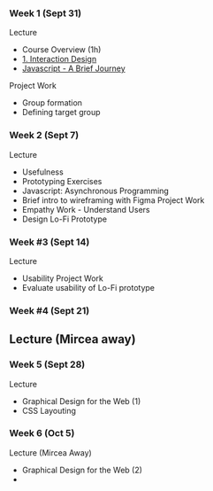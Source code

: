 ### Week 1 (Sept 31)
Lecture
- Course Overview (1h)
- [1. Interaction Design](Lectures/1.%20Interaction%20Design.md)
- [Javascript - A Brief Journey](Lectures/x.%20Javascript%20-%20A%20Brief%20Journey.md)

Project Work
- Group formation
- Defining target group

### Week 2 (Sept 7)
Lecture
- Usefulness
- Prototyping
Exercises
- Javascript: Asynchronous Programming
- Brief intro to wireframing with Figma
Project Work
- Empathy Work - Understand Users
- Design Lo-Fi Prototype

### Week #3 (Sept 14)
Lecture
- Usability
Project Work
- Evaluate usability of Lo-Fi prototype 


### Week #4 (Sept 21)
Lecture (Mircea away)
- 

### Week 5 (Sept 28)
Lecture
- Graphical Design for the Web (1)
- CSS Layouting

### Week 6 (Oct 5)
Lecture (Mircea Away)
- Graphical Design for the Web (2)
- 